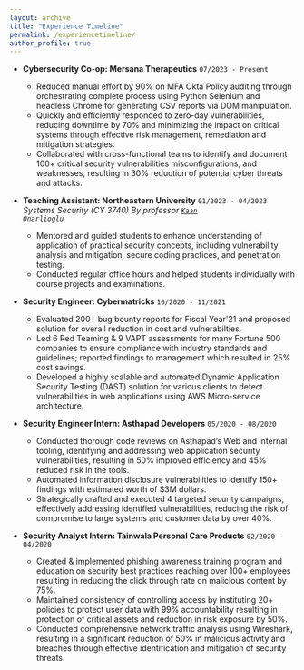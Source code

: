 ```yaml
---
layout: archive
title: "Experience Timeline"
permalink: /experiencetimeline/
author_profile: true
---
```


- **Cybersecurity Co-op: Mersana Therapeutics**     `07/2023 - Present`
    - Reduced manual effort by 90% on MFA Okta Policy auditing through orchestrating complete process using Python Selenium and headless Chrome for generating CSV reports via DOM manipulation.
    - Quickly and efficiently responded to zero-day vulnerabilities, reducing downtime by 70% and minimizing the impact on critical systems through effective risk management, remediation and mitigation strategies.
    - Collaborated with cross-functional teams to identify and document 100+ critical security vulnerabilities misconfigurations, and weaknesses, resulting in 30% reduction of potential cyber threats and attacks.

- **Teaching Assistant: Northeastern University**   `01/2023 - 04/2023` 
   *Systems Security (CY 3740) By professor <code><a href="https://www.onarlioglu.com/">Kaan Onarlioglu</a></code>*
    - Mentored and guided students to enhance understanding of application of practical security concepts, including vulnerability analysis and mitigation, secure coding practices, and penetration testing.
    - Conducted regular office hours and helped students individually with course projects and examinations.

- **Security Engineer: Cybermatricks**      `10/2020 - 11/2021`
    - Evaluated 200+ bug bounty reports for Fiscal Year'21 and proposed solution for overall reduction in cost and vulnerabilties.
    - Led 6 Red Teaming & 9 VAPT assessments for many Fortune 500 companies to ensure compliance with industry standards and guidelines; reported findings to management which resulted in 25% cost savings.
    - Developed a highly scalable and automated Dynamic Application Security Testing (DAST) solution for various clients to detect vulnerabilities in web applications using AWS Micro-service architecture.

- **Security Engineer Intern: Asthapad Developers**     `05/2020 - 08/2020`
    - Conducted thorough code reviews on Asthapad’s Web and internal tooling, identifying and addressing web application security vulnerabilities, resulting in 50% improved efficiency and 45% reduced risk in the tools.
    - Automated information disclosure vulnerabilities to identify 150+ findings with estimated worth of $3M dollars.
    - Strategically crafted and executed 4 targeted security campaigns, effectively addressing identified vulnerabilities, reducing the risk of compromise to large systems and customer data by over 40%.

- **Security Analyst Intern: Tainwala Personal Care Products**      `02/2020 - 04/2020`
    - Created & implemented phishing awareness training program and education on security best practices reaching over 100+ employees resulting in reducing the click through rate on malicious content by 75%.
    - Maintained consistency of controlling access by instituting 20+ policies to protect user data with 99% accountability resulting in protection of critical assets and reduction in risk exposure by 50%.
    - Conducted comprehensive network traffic analysis using Wireshark, resulting in a significant reduction of 50% in malicious activity and breaches through effective identification and mitigation of security threats.
